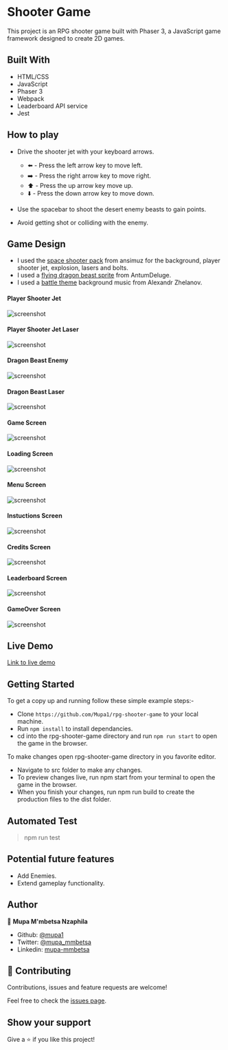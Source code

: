 # Shooter Game
This project is an RPG shooter game built with Phaser 3, a JavaScript game framework designed to create 2D games.

## Built With

- HTML/CSS
- JavaScript
- Phaser 3
- Webpack
- Leaderboard API service
- Jest

## How to play

- Drive the shooter jet with your keyboard arrows.

  *  ⬅️ - Press the left arrow key to move left.
  * ➡️ - Press the right arrow key to move right.
  * ⬆️ - Press the up arrow key move up.
  * ⬇️ - Press the down arrow key to move down.
- Use the spacebar to shoot the desert enemy beasts to gain points.
- Avoid getting shot or colliding with the enemy.

## Game Design
- I used the [space shooter pack](https://opengameart.org/content/space-ship-shooter-pixel-art-assets) from ansimuz for the background, player shooter jet, explosion, lasers and bolts.
- I used a [flying dragon beast sprite](https://opengameart.org/content/flying-dragon-rework) from AntumDeluge.
- I used a [battle theme](https://opengameart.org/content/battle-music) background music from Alexandr Zhelanov.

#### Player Shooter Jet
![screenshot](src/assets/jet.png)

#### Player Shooter Jet Laser
![screenshot](src/assets/playerLaser.png)

#### Dragon Beast Enemy
![screenshot](src/assets/beast.png)

#### Dragon Beast Laser
![screenshot](src/assets/beastLaser.png)

#### Game Screen
![screenshot](src/assets/preview.png)

#### Loading Screen
![screenshot](src/assets/loadingScreen.gif)

#### Menu Screen
![screenshot](src/assets/menuScreen.png)

#### Instuctions Screen
![screenshot](src/assets/instructionsScreen.png)

#### Credits Screen
![screenshot](src/assets/creditsScreen.png)

#### Leaderboard Screen
![screenshot](src/assets/leaderboard.png)

#### GameOver Screen
![screenshot](src/assets/gameOverScreen.png)

## Live Demo
 [Link to live demo](https://mupa-shooter-game.netlify.app/) 

## Getting Started

To get a copy up and running follow these simple example steps:-
- Clone `https://github.com/Mupa1/rpg-shooter-game` to your local machine.
- Run `npm install` to install dependancies.
- cd into the rpg-shooter-game directory and run `npm run start` to open the game in the browser.

To make changes open rpg-shooter-game directory in you favorite editor.
- Navigate to src folder to make any changes.
- To preview changes live, run npm start from your terminal to open the game in the browser.
- When you finish your changes, run npm run build to create the production files to the dist folder.

## Automated Test
 > npm run test

 ## Potential future features
 - Add Enemies.
 - Extend gameplay functionality.

## Author

👤 **Mupa M'mbetsa Nzaphila**

- Github: [@mupa1](https://github.com/Mupa1)
- Twitter: [@mupa_mmbetsa](https://twitter.com/mupa_mmbetsa)
- Linkedin: [mupa-mmbetsa](https://www.linkedin.com/in/mupa-mmbetsa)

## 🤝 Contributing

Contributions, issues and feature requests are welcome!

Feel free to check the [issues page](https://github.com/Mupa1/rpg-shooter-game/issues).

## Show your support

Give a ⭐️ if you like this project!

